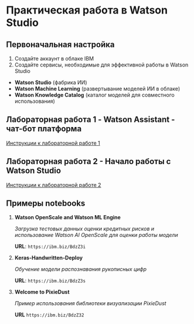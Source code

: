 # Практическая работа в Watson Studio
## Первоначальная настройка
1. Создайте аккаунт в облаке IBM
2. Создайте сервисы, необходимые для эффективной работы в Watson Studio
  - **Watson Studio** (фабрика ИИ)
  - **Watson Machine Learning** (развертывание моделей ИИ в облаке)
  - **Watson Knowledge Catalog** (каталог моделей для совместного использования)

## Лабораторная работа 1 - Watson Assistant - чат-бот платформа
[Инструкции к лабораторной работе 1](https://github.com/agavrin/WatsonAssistantRus)

## Лабораторная работа 2 - Начало работы с Watson Studio
[Инструкции к лабораторной работе 2](./labs/lab02/README.md)


## Примеры notebooks
1. **Watson OpenScale and Watson ML Engine**

    _Загрузка тестовых данных оценки кредитных рисков и использование Watson AI OpenScale для оценки работы модели_

    **URL**:
    `https://ibm.biz/BdzZ3i`


2. **Keras-Handwritten-Deploy**

    _Обучение модели распознавания рукописных цифр_

    **URL**:
    `https://ibm.biz/BdzZ3s`

3. **Welcome to PixieDust**

    _Пример использования библиотеки визуализации PixieDust_

    **URL**
    `https://ibm.biz/BdzZ32`
